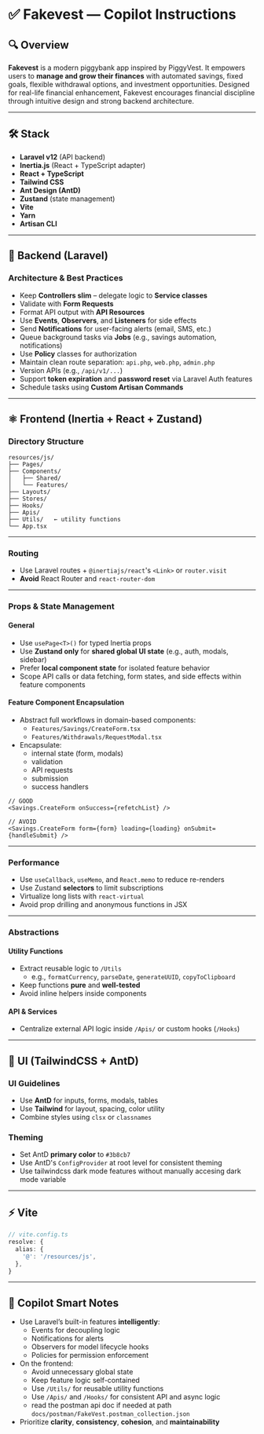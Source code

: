 # ✅ Fakevest — Copilot Instructions

## 🔍 Overview

**Fakevest** is a modern piggybank app inspired by PiggyVest. It empowers users to **manage and grow their finances** with automated savings, fixed goals, flexible withdrawal options, and investment opportunities. Designed for real-life financial enhancement, Fakevest encourages financial discipline through intuitive design and strong backend architecture.

---

## 🛠 Stack

- **Laravel v12** (API backend)
- **Inertia.js** (React + TypeScript adapter)
- **React + TypeScript**
- **Tailwind CSS**
- **Ant Design (AntD)**
- **Zustand** (state management)
- **Vite**
- **Yarn**
- **Artisan CLI**

---

## 🧱 Backend (Laravel)

### Architecture & Best Practices

- Keep **Controllers slim** – delegate logic to **Service classes**
- Validate with **Form Requests**
- Format API output with **API Resources**
- Use **Events**, **Observers**, and **Listeners** for side effects
- Send **Notifications** for user-facing alerts (email, SMS, etc.)
- Queue background tasks via **Jobs** (e.g., savings automation, notifications)
- Use **Policy** classes for authorization
- Maintain clean route separation: `api.php`, `web.php`, `admin.php`
- Version APIs (e.g., `/api/v1/...`)
- Support **token expiration** and **password reset** via Laravel Auth features
- Schedule tasks using **Custom Artisan Commands**

---

## ⚛️ Frontend (Inertia + React + Zustand)

### Directory Structure

```
resources/js/
├── Pages/
├── Components/
│   ├── Shared/
│   └── Features/
├── Layouts/
├── Stores/
├── Hooks/
├── Apis/
├── Utils/   ← utility functions
└── App.tsx
```

---

### Routing

- Use Laravel routes + `@inertiajs/react`'s `<Link>` or `router.visit`
- **Avoid** React Router and `react-router-dom`

---

### Props & State Management

#### General

- Use `usePage<T>()` for typed Inertia props
- Use **Zustand only** for **shared global UI state** (e.g., auth, modals, sidebar)
- Prefer **local component state** for isolated feature behavior
- Scope API calls or data fetching, form states, and side effects within feature components

#### Feature Component Encapsulation

- Abstract full workflows in domain-based components:
  - `Features/Savings/CreateForm.tsx`
  - `Features/Withdrawals/RequestModal.tsx`
- Encapsulate:
  - internal state (form, modals)
  - validation
  - API requests
  - submission
  - success handlers

```tsx
// GOOD
<Savings.CreateForm onSuccess={refetchList} />

// AVOID
<Savings.CreateForm form={form} loading={loading} onSubmit={handleSubmit} />
```

---

### Performance

- Use `useCallback`, `useMemo`, and `React.memo` to reduce re-renders
- Use Zustand **selectors** to limit subscriptions
- Virtualize long lists with `react-virtual`
- Avoid prop drilling and anonymous functions in JSX

---

### Abstractions

#### Utility Functions

- Extract reusable logic to `/Utils`
  - e.g., `formatCurrency`, `parseDate`, `generateUUID`, `copyToClipboard`
- Keep functions **pure** and **well-tested**
- Avoid inline helpers inside components

#### API & Services

- Centralize external API logic inside `/Apis/` or custom hooks (`/Hooks`)

---

## 🎨 UI (TailwindCSS + AntD)

### UI Guidelines

- Use **AntD** for inputs, forms, modals, tables
- Use **Tailwind** for layout, spacing, color utility
- Combine styles using `clsx` or `classnames`

### Theming

- Set AntD **primary color** to `#3b8cb7`
- Use AntD's `ConfigProvider` at root level for consistent theming
- Use tailwindcss dark mode features without manually accesing dark mode variable

---

## ⚡ Vite

```ts
// vite.config.ts
resolve: {
  alias: {
    '@': '/resources/js',
  },
}
```

---

## 🧠 Copilot Smart Notes

- Use Laravel’s built-in features **intelligently**:
  - Events for decoupling logic
  - Notifications for alerts
  - Observers for model lifecycle hooks
  - Policies for permission enforcement
- On the frontend:
  - Avoid unnecessary global state
  - Keep feature logic self-contained
  - Use `/Utils/` for reusable utility functions
  - Use `/Apis/` and `/Hooks/` for consistent API and async logic
  - read the postman api doc if needed at path `docs/postman/FakeVest.postman_collection.json`
- Prioritize **clarity**, **consistency**, **cohesion**, and **maintainability**
